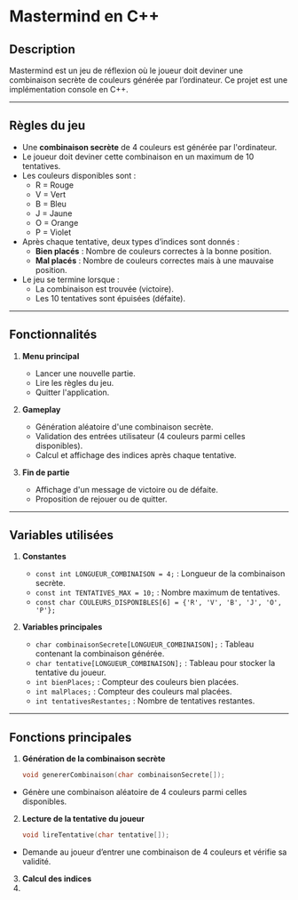 # Mastermind en C++

## Description

Mastermind est un jeu de réflexion où le joueur doit deviner une combinaison secrète de couleurs générée par l’ordinateur. Ce projet est une implémentation console en C++.

---

## Règles du jeu

- Une **combinaison secrète** de 4 couleurs est générée par l'ordinateur.
- Le joueur doit deviner cette combinaison en un maximum de 10 tentatives.
- Les couleurs disponibles sont :
  - R = Rouge
  - V = Vert
  - B = Bleu
  - J = Jaune
  - O = Orange
  - P = Violet
- Après chaque tentative, deux types d’indices sont donnés :
  - **Bien placés** : Nombre de couleurs correctes à la bonne position.
  - **Mal placés** : Nombre de couleurs correctes mais à une mauvaise position.
- Le jeu se termine lorsque :
  - La combinaison est trouvée (victoire).
  - Les 10 tentatives sont épuisées (défaite).

---

## Fonctionnalités

1. **Menu principal**
   - Lancer une nouvelle partie.
   - Lire les règles du jeu.
   - Quitter l'application.

2. **Gameplay**
   - Génération aléatoire d'une combinaison secrète.
   - Validation des entrées utilisateur (4 couleurs parmi celles disponibles).
   - Calcul et affichage des indices après chaque tentative.

3. **Fin de partie**
   - Affichage d'un message de victoire ou de défaite.
   - Proposition de rejouer ou de quitter.

---

## Variables utilisées

1. **Constantes**
   - `const int LONGUEUR_COMBINAISON = 4;` : Longueur de la combinaison secrète.
   - `const int TENTATIVES_MAX = 10;` : Nombre maximum de tentatives.
   - `const char COULEURS_DISPONIBLES[6] = {'R', 'V', 'B', 'J', 'O', 'P'};`

2. **Variables principales**
   - `char combinaisonSecrete[LONGUEUR_COMBINAISON];` : Tableau contenant la combinaison générée.
   - `char tentative[LONGUEUR_COMBINAISON];` : Tableau pour stocker la tentative du joueur.
   - `int bienPlaces;` : Compteur des couleurs bien placées.
   - `int malPlaces;` : Compteur des couleurs mal placées.
   - `int tentativesRestantes;` : Nombre de tentatives restantes.

---

## Fonctions principales

1. **Génération de la combinaison secrète**
   ```cpp
   void genererCombinaison(char combinaisonSecrete[]);
- Génère une combinaison aléatoire de 4 couleurs parmi celles disponibles.

2. **Lecture de la tentative du joueur**
   ```cpp
   void lireTentative(char tentative[]);
- Demande au joueur d’entrer une combinaison de 4 couleurs et vérifie sa validité.

3. **Calcul des indices**
4. 
  
